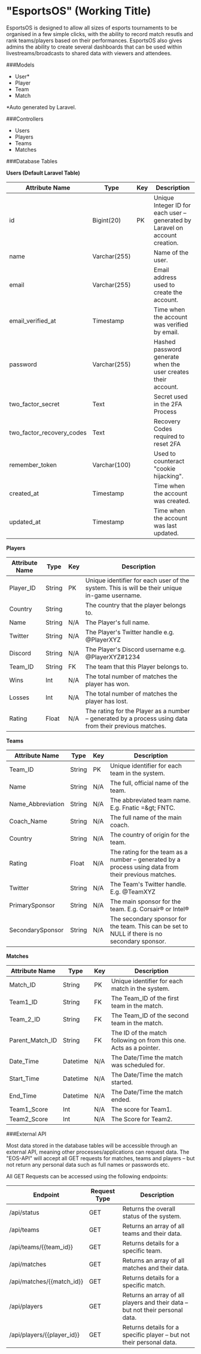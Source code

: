 # "EsportsOS" (Working Title)
EsportsOS is designed to allow all sizes of esports tournaments to be organised in a few simple clicks, with the ability to record match resutls and rank teams/players based on their performances. EsportsOS also gives admins the ability to create several dashboards that can be used within livestreams/broadcasts to shared data with viewers and attendees.

###Models
* User*
* Player
* Team
* Match

*Auto generated by Laravel.

###Controllers
* Users
* Players
* Teams
* Matches

###Database Tables

**Users (Default Laravel Table)**

| **Attribute Name** | **Type** | **Key** | **Description** |
| --- | --- | --- | --- |
| id | Bigint(20) | PK | Unique Integer ID for each user – generated by Laravel on account creation. |
| name | Varchar(255) || Name of the user. |
| email | Varchar(255) || Email address used to create the account. |
| email\_verified\_at | Timestamp || Time when the account was verified by email. |
| password | Varchar(255) || Hashed password generate when the user creates their account. |
| two\_factor\_secret | Text || Secret used in the 2FA Process |
| two\_factor\_recovery\_codes | Text || Recovery Codes required to reset 2FA |
| remember\_token | Varchar(100) || Used to counteract &quot;cookie hijacking&quot;. |
| created\_at | Timestamp || Time when the account was created. |
| updated\_at | Timestamp || Time when the account was last updated. |

**Players**

| **Attribute Name** | **Type** | **Key** | **Description** |
| --- | --- | --- | --- |
| Player\_ID | String | PK | Unique identifier for each user of the system. This is will be their unique in-game username. |
| Country | String || The country that the player belongs to. |
| Name | String | N/A | The Player&#39;s full name. |
| Twitter | String | N/A | The Player&#39;s Twitter handle e.g. @PlayerXYZ |
| Discord | String | N/A | The Player&#39;s Discord username e.g. @PlayerXYZ#1234 |
| Team\_ID | String | FK | The team that this Player belongs to. |
| Wins | Int | N/A | The total number of matches the player has won. |
| Losses | Int | N/A | The total number of matches the player has lost. |
| Rating | Float | N/A | The rating for the Player as a number – generated by a process using data from their previous matches. |

**Teams**

| **Attribute Name** | **Type** | **Key** | **Description** |
| --- | --- | --- | --- |
| Team\_ID | String | PK | Unique identifier for each team in the system. |
| Name | String | N/A | The full, official name of the team. |
| Name\_Abbreviation | String | N/A | The abbreviated team name. E.g. Fnatic =\&gt; FNTC. |
| Coach\_Name | String | N/A | The full name of the main coach. |
| Country | String | N/A | The country of origin for the team. |
| Rating | Float | N/A | The rating for the team as a number – generated by a process using data from their previous matches. |
| Twitter | String | N/A | The Team&#39;s Twitter handle. E.g. @TeamXYZ |
| PrimarySponsor | String | N/A | The main sponsor for the team. E.g. Corsair® or Intel® |
| SecondarySponsor | String | N/A | The secondary sponsor for the team. This can be set to NULL if there is no secondary sponsor. |

**Matches**

| **Attribute Name** | **Type** | **Key** | **Description** |
| --- | --- | --- | --- |
| Match\_ID | String | PK | Unique identifier for each match in the system. |
| Team1\_ID | String | FK | The Team\_ID of the first team in the match. |
| Team\_2\_ID | String | FK | The Team\_ID of the second team in the match. |
| Parent\_Match\_ID | String | FK | The ID of the match following on from this one. Acts as a pointer. |
| Date\_Time | Datetime | N/A | The Date/Time the match was scheduled for. |
| Start\_Time | Datetime | N/A | The Date/Time the match started. |
| End\_Time | Datetime | N/A | The Date/Time the match ended. |
| Team1\_Score | Int | N/A | The score for Team1. |
| Team2\_Score | Int | N/A | The Score for Team2. |

###External API

Most data stored in the database tables will be accessible through an external API, meaning other processes/applications can request data. The &quot;EOS-API&quot; will accept all GET requests for matches, teams and players – but not return any personal data such as full names or passwords etc.

All GET Requests can be accessed using the following endpoints:

| Endpoint | Request Type | Description |
| --- | --- | --- |
| /api/status | GET | Returns the overall status of the system. |
| /api/teams | GET | Returns an array of all teams and their data. |
| /api/teams/{{team\_id}} | GET | Returns details for a specific team. |
| /api/matches | GET | Returns an array of all matches and their data. |
| /api/matches/{{match\_id}} | GET | Returns details for a specific match. |
| /api/players | GET | Returns an array of all players and their data – but not their personal data. |
| /api/players/{{player\_id}} | GET | Returns details for a specific player – but not their personal data. |
